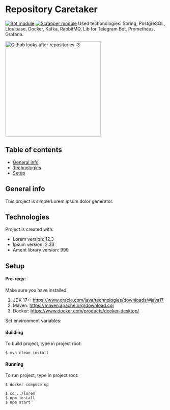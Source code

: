 # Repository Caretaker


[![Bot module](https://github.com/EmiAsk/repo-caretaker/actions/workflows/bot.yml/badge.svg)](https://github.com/EmiAsk/repo-caretaker/actions/workflows/bot.yml)
[![Scrapper module](https://github.com/EmiAsk/repo-caretaker/actions/workflows/scrapper.yml/badge.svg)](https://github.com/EmiAsk/repo-caretaker/actions/workflows/scrapper.yml)
Used techonologies: Spring, PostgreSQL, Liquibase, Docker, Kafka, RabbitMQ, Lib for Telegram Bot, Prometheus, Grafana.

<img src="https://github.com/EmiAsk/repo-caretaker/assets/74973350/255b1cf9-cadf-4327-b669-a546fb6ae0b1" alt="Github looks after repositories :3" width="300px">


## Table of contents
* [General info](#general-info)
* [Technologies](#technologies)
* [Setup](#setup)

## General info
This project is simple Lorem ipsum dolor generator.
	
## Technologies
Project is created with:
* Lorem version: 12.3
* Ipsum version: 2.33
* Ament library version: 999
	
## Setup
#### Pre-reqs:
Make sure you have installed:
1) JDK 17+: https://www.oracle.com/java/technologies/downloads/#java17
2) Maven: https://maven.apache.org/download.cgi
3) Docker: https://www.docker.com/products/docker-desktop/

Set environment variables: 


#### Building
To build project, type in project root:

```$ mvn clean install```

#### Running
To run project, type in project root:

```$ docker compose up```

```
$ cd ../lorem
$ npm install
$ npm start
